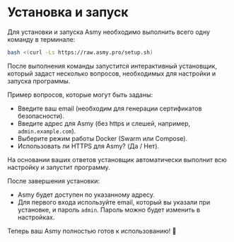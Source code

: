# Установка и запуск

Для установки и запуска Asmy необходимо выполнить всего одну команду в терминале:

```bash
bash <(curl -Ls https://raw.asmy.pro/setup.sh)
```

После выполнения команды запустится интерактивный установщик, который задаст несколько вопросов, необходимых для настройки и запуска программы.

Пример вопросов, которые могут быть заданы:
- Введите ваш email (необходим для генерации сертификатов безопасности).
- Введите адрес для Asmy (без https и слешей, например, `admin.example.com`).
- Выберите режим работы Docker (Swarm или Compose).
- Использовать ли HTTPS для Asmy? (Да / Нет).

На основании ваших ответов установщик автоматически выполнит всю настройку и запустит программу.

После завершения установки:
- Asmy будет доступен по указанному адресу.
- Для первого входа используйте email, который вы указали при установке, и пароль `admin`. Пароль можно будет изменить в настройках.

Теперь ваш Asmy полностью готов к использованию! 🎉
